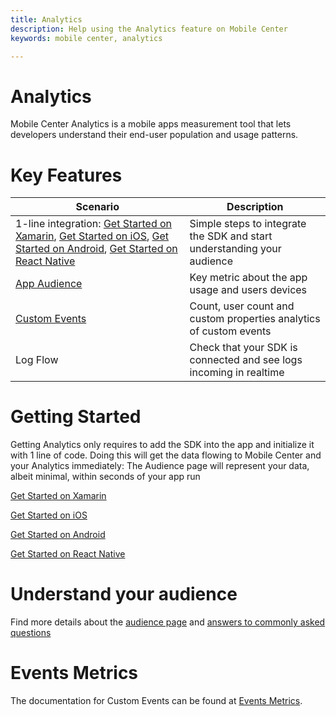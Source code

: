 ```yaml
---
title: Analytics
description: Help using the Analytics feature on Mobile Center
keywords: mobile center, analytics

---
```


# Analytics

Mobile Center Analytics is a mobile apps measurement tool that lets developers understand their end-user population and usage patterns.

# Key Features

| Scenario | Description |
|--|--|
| 1-line integration:  [Get Started on Xamarin](~/sdk/getting-started/xamarin/), [Get Started on iOS](~/analytics/ios/), [Get Started on Android](~/analytics/android/), [Get Started on React Native](~/analytics/react-native/) | Simple steps to integrate the SDK and start understanding your audience|
| [App Audience](~/analytics/understand-audience) | Key metric about the app usage and users devices|
| [Custom Events](~/analytics/understand-events)| Count, user count and custom properties analytics of custom events|
| Log Flow| Check that your SDK is connected and see logs incoming in realtime|

# Getting Started

Getting Analytics only requires to add the SDK into the app and initialize it with 1 line of code.
Doing this will get the data flowing to Mobile Center and your Analytics immediately: The Audience page will represent your data, albeit minimal, within seconds of your app run

[Get Started on Xamarin](~/sdk/getting-started/xamarin/)

[Get Started on iOS](~/analytics/getting-started-ios/)

[Get Started on Android](~/analytics/getting-started-android/)

[Get Started on React Native](~/analytics/getting-started-react-native/)

# Understand your audience

Find more details about the [audience page](~/analytics/understand-audience/) and [answers to commonly asked questions](~/analytics/faq)

# Events Metrics

The documentation for Custom Events can be found at [Events Metrics](~/analytics/understand-events).
